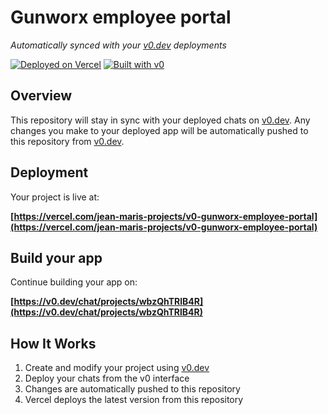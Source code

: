 # Gunworx employee portal

*Automatically synced with your [v0.dev](https://v0.dev) deployments*

[![Deployed on Vercel](https://img.shields.io/badge/Deployed%20on-Vercel-black?style=for-the-badge&logo=vercel)](https://vercel.com/jean-maris-projects/v0-gunworx-employee-portal)
[![Built with v0](https://img.shields.io/badge/Built%20with-v0.dev-black?style=for-the-badge)](https://v0.dev/chat/projects/wbzQhTRlB4R)

## Overview

This repository will stay in sync with your deployed chats on [v0.dev](https://v0.dev).
Any changes you make to your deployed app will be automatically pushed to this repository from [v0.dev](https://v0.dev).

## Deployment

Your project is live at:

**[https://vercel.com/jean-maris-projects/v0-gunworx-employee-portal](https://vercel.com/jean-maris-projects/v0-gunworx-employee-portal)**

## Build your app

Continue building your app on:

**[https://v0.dev/chat/projects/wbzQhTRlB4R](https://v0.dev/chat/projects/wbzQhTRlB4R)**

## How It Works

1. Create and modify your project using [v0.dev](https://v0.dev)
2. Deploy your chats from the v0 interface
3. Changes are automatically pushed to this repository
4. Vercel deploys the latest version from this repository